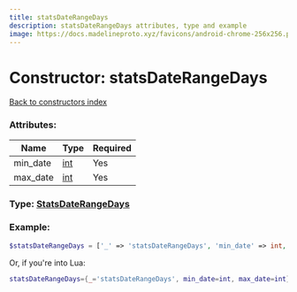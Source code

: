 ```yaml
---
title: statsDateRangeDays
description: statsDateRangeDays attributes, type and example
image: https://docs.madelineproto.xyz/favicons/android-chrome-256x256.png
---
```

# Constructor: statsDateRangeDays  
[Back to constructors index](index.md)



### Attributes:

| Name     |    Type       | Required |
|----------|---------------|----------|
|min\_date|[int](../types/int.md) | Yes|
|max\_date|[int](../types/int.md) | Yes|



### Type: [StatsDateRangeDays](../types/StatsDateRangeDays.md)


### Example:

```php
$statsDateRangeDays = ['_' => 'statsDateRangeDays', 'min_date' => int, 'max_date' => int];
```  


Or, if you're into Lua:

```lua
statsDateRangeDays={_='statsDateRangeDays', min_date=int, max_date=int}

```


